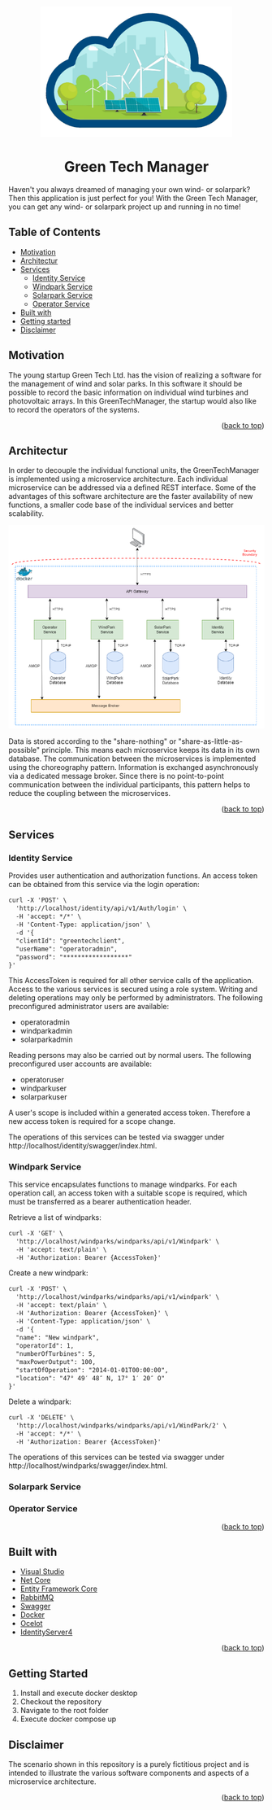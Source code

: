 <p id="readme-top" align="center">
  <img src="/images/logo.png" height="256">
  <h1  align="center">Green Tech Manager</h1>
</p>

Haven't you always dreamed of managing your own wind- or solarpark? Then this application is just perfect for you! With the Green Tech Manager, you can get any wind- or solarpark project up and running in no time!

## Table of Contents

- [Motivation](#motivation)
- [Architectur](#architectur)
- [Services](#services)
    - [Identity Service](#identityservice)
    - [Windpark Service](#windparkservice)
    - [Solarpark Service](#solarparkservice)
    - [Operator Service](#operatorservice)
- [Built with](#builtwith)
- [Getting started](#gettingstarted)
- [Disclaimer](#disclaimer)

## Motivation <a name="motivation"></a>

The young startup Green Tech Ltd. has the vision of realizing a software for the management of wind and solar parks. In this software it should be possible to record the basic information on individual wind turbines and photovoltaic arrays. In this GreenTechManager, the startup would also like to record the operators of the systems.

<p align="right">(<a href="#readme-top">back to top</a>)</p>

## Architectur <a name="architectur"></a>

In order to decouple the individual functional units, the GreenTechManager is implemented using a microservice architecture. Each individual microservice can be addressed via a defined REST interface. Some of the advantages of this software architecture are the faster availability of new functions, a smaller code base of the individual services and better scalability.
<p align="center">
<img src="/images/architecture.png" height="400">
</p>
Data is stored according to the "share-nothing" or "share-as-little-as-possible" principle. This means each microservice keeps its data in its own database. The communication between the microservices is implemented using the choreography pattern. Information is exchanged asynchronously via a dedicated message broker. Since there is no point-to-point communication between the individual participants, this pattern helps to reduce the coupling between the microservices.

<p align="right">(<a href="#readme-top">back to top</a>)</p>

## Services <a name="services"></a>

### Identity Service <a name="identityservice"></a>
Provides user authentication and authorization functions. An access token can be obtained from this service via the login operation:
```
curl -X 'POST' \
  'http://localhost/identity/api/v1/Auth/login' \
  -H 'accept: */*' \
  -H 'Content-Type: application/json' \
  -d '{
  "clientId": "greentechclient",
  "userName": "operatoradmin",
  "password": "******************"
}'
```
This AccessToken is required for all other service calls of the application. Access to the various services is secured using a role system. Writing and deleting operations may only be performed by administrators. The following preconfigured administrator users are available:

- operatoradmin
- windparkadmin
- solarparkadmin

Reading persons may also be carried out by normal users. The following preconfigured user accounts are available:

- operatoruser
- windparkuser
- solarparkuser

A user's scope is included within a generated access token. Therefore a new access token is required for a scope change.

The operations of this services can be tested via swagger under http://localhost/identity/swagger/index.html.

### Windpark Service <a name="windparkservice"></a>
This service encapsulates functions to manage windparks. For each operation call, an access token with a suitable scope is required, which must be transferred as a bearer authentication header.

Retrieve a list of windparks:

```
curl -X 'GET' \
  'http://localhost/windparks/windparks/api/v1/Windpark' \
  -H 'accept: text/plain' \
  -H 'Authorization: Bearer {AccessToken}'
```
Create a new windpark:
```
curl -X 'POST' \
  'http://localhost/windparks/windparks/api/v1/windpark' \
  -H 'accept: text/plain' \
  -H 'Authorization: Bearer {AccessToken}' \
  -H 'Content-Type: application/json' \
  -d '{
  "name": "New windpark",
  "operatorId": 1,
  "numberOfTurbines": 5,
  "maxPowerOutput": 100,
  "startOfOperation": "2014-01-01T00:00:00",
  "location": "47° 49′ 48″ N, 17° 1′ 20″ O"
}'
```
Delete a windpark:
```
curl -X 'DELETE' \
  'http://localhost/windparks/windparks/api/v1/WindPark/2' \
  -H 'accept: */*' \
  -H 'Authorization: Bearer {AccessToken}'
```

The operations of this services can be tested via swagger under http://localhost/windparks/swagger/index.html.

### Solarpark Service <a name="solarparkservice"></a>

### Operator Service <a name="operatorservice"></a>

<p align="right">(<a href="#readme-top">back to top</a>)</p>

## Built with <a name="builtwith"></a>

- [Visual Studio](https://visualstudio.microsoft.com/de/vs/community/)
- [Net Core](https://dotnet.microsoft.com/)
- [Entity Framework Core](https://learn.microsoft.com/en-us/ef/core/)
- [RabbitMQ](https://www.rabbitmq.com/)
- [Swagger](https://swagger.io/)
- [Docker](https://www.docker.com/)
- [Ocelot](https://github.com/ThreeMammals/Ocelot)
- [IdentityServer4](https://identityserver4.readthedocs.io/)

<p align="right">(<a href="#readme-top">back to top</a>)</p>

## Getting Started <a name="gettingstarted"></a>

1. Install and execute docker desktop
2. Checkout the repository
3. Navigate to the root folder
4. Execute docker compose up

## Disclaimer <a name="disclaimer"></a>
The scenario shown in this repository is a purely fictitious project and is intended to illustrate the various software components and aspects of a microservice architecture.

<p align="right">(<a href="#readme-top">back to top</a>)</p>